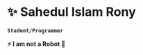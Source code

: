 # ✨ Sahedul Islam Rony

**`Student/Programmer`**

**⚡ I am not a Robot 🤖** 

<!--

Here are some ideas to get you started:

- 🔭 I’m currently working on ...
- 🌱 I’m currently learning ...
- 👯 I’m looking to collaborate on ...
- 🤔 I’m looking for help with ...
- 💬 Ask me about ...
- 📫 How to reach me: ...
- 😄 Pronouns: ...
- ⚡ Fun fact: ...
https://readme-typing-svg.demolab.com/demo/?lines=Welcome+to+my+Github+Profile


edit github profile card 
-->
